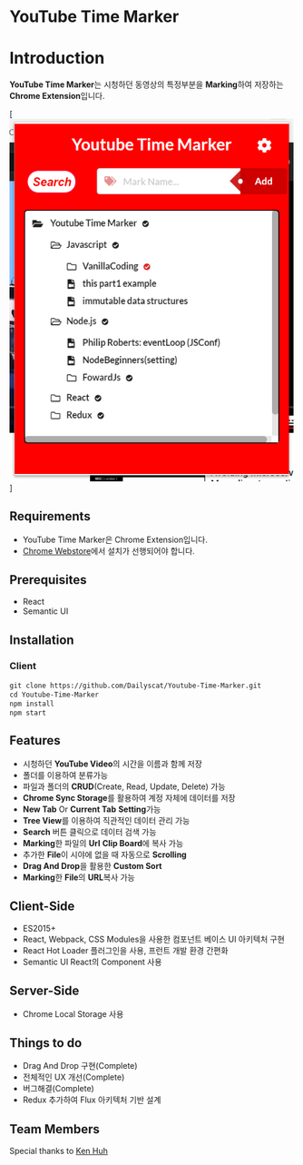 # YouTube Time Marker

# Introduction

**YouTube Time Marker**는 시청하던 동영상의 특정부분을 **Marking**하여 저장하는 **Chrome Extension**입니다. 

[![ScreenShot](youtube_time_marker.png)]

## Requirements

- YouTube Time Marker은 Chrome Extension입니다.
- [Chrome Webstore](https://chrome.google.com/webstore/category/extensions?hl=ko)에서 설치가 선행되어야 합니다.


## Prerequisites

- React
- Semantic UI 

## Installation

### Client
```
git clone https://github.com/Dailyscat/Youtube-Time-Marker.git
cd Youtube-Time-Marker
npm install
npm start
```


## Features
- 시청하던 **YouTube Video**의 시간을 이름과 함께 저장 
- 폴더를 이용하여 분류가능
- 파일과 폴더의 **CRUD**(Create, Read, Update, Delete) 가능
- **Chrome Sync Storage**를 활용하여 계정 자체에 데이터를 저장 
- **New Tab** Or **Current Tab** **Setting**가능
- **Tree View**를 이용하여 직관적인 데이터 관리 가능
- **Search** 버튼 클릭으로 데이터 검색 가능 
- **Marking**한 파일의 **Url** **Clip Board**에 복사 가능  
- 추가한 **File**이 시야에 없을 때 자동으로 **Scrolling**
- **Drag And Drop**을 활용한 **Custom Sort**
- **Marking**한 **File**의 **URL**복사 가능



## Client-Side

- ES2015+
- React, Webpack, CSS Modules을 사용한 컴포넌트 베이스 UI 아키텍처 구현
- React Hot Loader 플러그인을 사용, 프런트 개발 환경 간편화
- Semantic UI React의 Component 사용

## Server-Side

- Chrome Local Storage 사용


## Things to do


- Drag And Drop 구현(Complete)
- 전체적인 UX 개선(Complete)
- 버그해결(Complete)
- Redux 추가하여 Flux 아키텍처 기반 설계

## Team Members

Special thanks to [Ken Huh](https://github.com/Ken123777)
